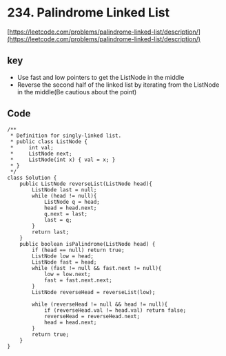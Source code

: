 # 234. Palindrome Linked List
[https://leetcode.com/problems/palindrome-linked-list/description/](https://leetcode.com/problems/palindrome-linked-list/description/)
## key
* Use fast and low pointers to get the ListNode in the middle
* Reverse the second half of the linked list by iterating from the ListNode in the middle(Be cautious about the point)

## Code
```
/**
 * Definition for singly-linked list.
 * public class ListNode {
 *     int val;
 *     ListNode next;
 *     ListNode(int x) { val = x; }
 * }
 */
class Solution {
    public ListNode reverseList(ListNode head){
        ListNode last = null;
        while (head != null){
            ListNode q = head;
            head = head.next;
            q.next = last;
            last = q;
        }
        return last;
    }
    public boolean isPalindrome(ListNode head) {
        if (head == null) return true;
        ListNode low = head;
        ListNode fast = head;
        while (fast != null && fast.next != null){
            low = low.next;
            fast = fast.next.next;
        }
        ListNode reverseHead = reverseList(low);
        
        while (reverseHead != null && head != null){
            if (reverseHead.val != head.val) return false;
            reverseHead = reverseHead.next;
            head = head.next;
        }
        return true;
    }
}

```
